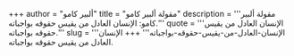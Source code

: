 +++
author = "ألبير كامو"
title = "مقولة ألبير كامو"
description = '''مقولة ألبير كامو: الإنسان العادل من يقيس حقوقه بواجباته.'''
quote = '''الإنسان العادل من يقيس حقوقه بواجباته.'''
slug = '''الإنسان-العادل-من-يقيس-حقوقه-بواجباته'''
+++
الإنسان العادل من يقيس حقوقه بواجباته.
